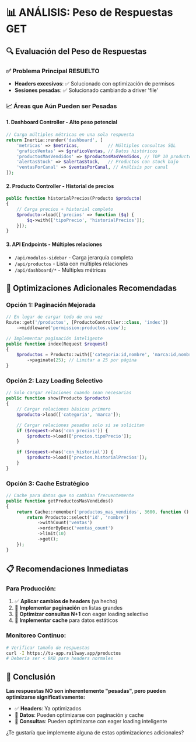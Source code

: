 # 📊 ANÁLISIS: Peso de Respuestas GET

## 🔍 **Evaluación del Peso de Respuestas**

### ✅ **Problema Principal RESUELTO**

- **Headers excesivos**: ✅ Solucionado con optimización de permisos
- **Sesiones pesadas**: ✅ Solucionado cambiando a driver 'file'

### 📈 **Áreas que Aún Pueden ser Pesadas**

#### 1. **Dashboard Controller** - Alto peso potencial

```php
// Carga múltiples métricas en una sola respuesta
return Inertia::render('dashboard', [
    'metricas' => $metricas,           // Múltiples consultas SQL
    'graficoVentas' => $graficoVentas, // Datos históricos
    'productosMasVendidos' => $productosMasVendidos, // TOP 10 productos
    'alertasStock' => $alertasStock,   // Productos con stock bajo
    'ventasPorCanal' => $ventasPorCanal, // Análisis por canal
]);
```

#### 2. **Producto Controller** - Historial de precios

```php
public function historialPrecios(Producto $producto)
{
    // Carga precios + historial completo
    $producto->load(['precios' => function ($q) {
        $q->with(['tipoPrecio', 'historialPrecios']);
    }]);
}
```

#### 3. **API Endpoints** - Múltiples relaciones

- `/api/modulos-sidebar` - Carga jerarquía completa
- `/api/productos` - Lista con múltiples relaciones
- `/api/dashboard/*` - Múltiples métricas

## 🚀 **Optimizaciones Adicionales Recomendadas**

### **Opción 1: Paginación Mejorada**

```php
// En lugar de cargar todo de una vez
Route::get('/productos', [ProductoController::class, 'index'])
    ->middleware('permission:productos.view');

// Implementar paginación inteligente
public function index(Request $request)
{
    $productos = Producto::with(['categoria:id,nombre', 'marca:id,nombre'])
        ->paginate(25); // Limitar a 25 por página
}
```

### **Opción 2: Lazy Loading Selectivo**

```php
// Solo cargar relaciones cuando sean necesarias
public function show(Producto $producto)
{
    // Cargar relaciones básicas primero
    $producto->load(['categoria', 'marca']);

    // Cargar relaciones pesadas solo si se solicitan
    if ($request->has('con_precios')) {
        $producto->load(['precios.tipoPrecio']);
    }

    if ($request->has('con_historial')) {
        $producto->load(['precios.historialPrecios']);
    }
}
```

### **Opción 3: Cache Estratégico**

```php
// Cache para datos que no cambian frecuentemente
public function getProductosMasVendidos()
{
    return Cache::remember('productos_mas_vendidos', 3600, function () {
        return Producto::select('id', 'nombre')
            ->withCount('ventas')
            ->orderByDesc('ventas_count')
            ->limit(10)
            ->get();
    });
}
```

## 📋 **Recomendaciones Inmediatas**

### **Para Producción:**

1. ✅ **Aplicar cambios de headers** (ya hecho)
2. 🔄 **Implementar paginación** en listas grandes
3. 🔄 **Optimizar consultas N+1** con eager loading selectivo
4. 🔄 **Implementar cache** para datos estáticos

### **Monitoreo Continuo:**

```bash
# Verificar tamaño de respuestas
curl -I https://tu-app.railway.app/productos
# Debería ser < 8KB para headers normales
```

## 🎯 **Conclusión**

**Las respuestas NO son inherentemente "pesadas", pero pueden optimizarse significativamente:**

- ✅ **Headers**: Ya optimizados
- 🔄 **Datos**: Pueden optimizarse con paginación y cache
- 🔄 **Consultas**: Pueden optimizarse con eager loading inteligente

¿Te gustaría que implemente alguna de estas optimizaciones adicionales?
